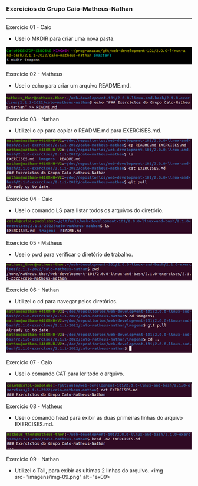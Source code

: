 ### Exercicios do Grupo Caio-Matheus-Nathan
---  

Exercicio 01 - Caio
* Usei o MKDIR para criar uma nova pasta.
<img src="imagens/img-01.png" alt="ex01">

Exercicio 02 - Matheus
* Usei o echo para criar um arquivo README.md.
<img src="imagens/img-02.png" alt="ex02">

Exercicio 03 - Nathan
* Utilizei o cp para copiar o README.md para EXERCISES.md.
<img src="imagens/img-03.png" alt="ex03">

Exercicio 04 - Caio
* Usei o comando LS para listar todos os arquivos do diretório.
<img src="imagens/img-04.png" alt="ex04">

Exercicio 05 - Matheus
* Usei o pwd para verificar o diretório de trabalho.
<img src="imagens/img-05.png" alt="ex05">

Exercicio 06 - Nathan
* Utilizei o cd para navegar pelos diretórios.
<img src="imagens/img-06.png" alt="ex06">

Exercicio 07 - Caio
* Usei o comando CAT para ler todo o arquivo.
<img src="imagens/img-07.png" alt="ex07">

Exercicio 08 - Matheus
* Usei o comando head para exibir as duas primeiras linhas do arquivo EXERCISES.md.
<img src="imagens/img-08.png" alt="ex08">

Exercicio 09 - Nathan
* Utilizei o Tail, para exibir as ultimas 2 linhas do arquivo.
<img src="imagens/img-09.png" alt="ex09>